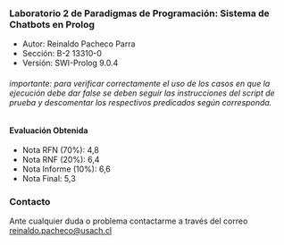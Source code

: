 ### Laboratorio 2 de Paradigmas de Programación: Sistema de Chatbots en Prolog

- Autor: Reinaldo Pacheco Parra
- Sección: B-2 13310-0 
- Versión: SWI-Prolog 9.0.4

###### importante: para verificar correctamente el uso de los casos en que la ejecución debe dar false se deben seguir las instrucciones del script de prueba y descomentar los respectivos predicados según corresponda.

#### Evaluación Obtenida
- Nota RFN (70%): 4,8
- Nota RNF (20%): 6,4
- Nota Informe (10%): 6,6
- Nota Final: 5,3

### Contacto
Ante cualquier duda o problema contactarme a través del correo reinaldo.pacheco@usach.cl